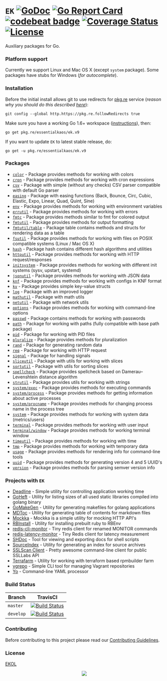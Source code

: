 # `EK` [![GoDoc](https://godoc.org/pkg.re/essentialkaos/ek.v9?status.svg)](https://godoc.org/pkg.re/essentialkaos/ek.v9) [![Go Report Card](https://goreportcard.com/badge/github.com/essentialkaos/ek)](https://goreportcard.com/report/github.com/essentialkaos/ek) [![codebeat badge](https://codebeat.co/badges/3649d737-e5b9-4465-9765-b9f4ebec60ec)](https://codebeat.co/projects/github-com-essentialkaos-ek) [![Coverage Status](https://coveralls.io/repos/github/essentialkaos/ek/badge.svg?branch=develop)](https://coveralls.io/github/essentialkaos/ek?branch=develop) [![License](https://gh.kaos.io/ekol.svg)](https://essentialkaos.com/ekol)

Auxiliary packages for Go.

### Platform support

Currently we support Linux and Mac OS X (except `system` package). Some packages have stubs for Windows (_for autocomplete_).

### Installation

Before the initial install allows git to use redirects for [pkg.re](https://github.com/essentialkaos/pkgre) service (_reason why you should do this described [here](https://github.com/essentialkaos/pkgre#git-support)_):

```
git config --global http.https://pkg.re.followRedirects true
```

Make sure you have a working Go 1.6+ workspace ([instructions](https://golang.org/doc/install)), then:

```
go get pkg.re/essentialkaos/ek.v9
```

If you want to update `EK` to latest stable release, do:

```
go get -u pkg.re/essentialkaos/ek.v9
```

### Packages

* [`color`](https://godoc.org/pkg.re/essentialkaos/ek.v9/color) - Package provides methods for working with colors
* [`cron`](https://godoc.org/pkg.re/essentialkaos/ek.v9/cron) - Package provides methods for working with cron expressions
* [`csv`](https://godoc.org/pkg.re/essentialkaos/ek.v9/csv) - Package with simple (without any checks) CSV parser compatible with default Go parser
* [`easing`](https://godoc.org/pkg.re/essentialkaos/ek.v9/easing) - Package with easing functions (Back, Bounce, Circ, Cubic, Elastic, Expo, Linear, Quad, Quint, Sine)
* [`env`](https://godoc.org/pkg.re/essentialkaos/ek.v9/env) - Package provides methods for working with environment variables
* [`errutil`](https://godoc.org/pkg.re/essentialkaos/ek.v9/errutil) - Package provides methods for working with errors
* [`fmtc`](https://godoc.org/pkg.re/essentialkaos/ek.v9/fmtc) - Package provides methods similar to fmt for colored output
* [`fmtutil`](https://godoc.org/pkg.re/essentialkaos/ek.v9/fmtutil) - Package provides methods for output formatting
* [`fmtutil/table`](https://godoc.org/pkg.re/essentialkaos/ek.v9/fmtutil/table) - Package table contains methods and structs for rendering data as a table
* [`fsutil`](https://godoc.org/pkg.re/essentialkaos/ek.v9/fsutil) - Package provides methods for working with files on POSIX compatible systems (Linux / Mac OS X)
* [`hash`](https://godoc.org/pkg.re/essentialkaos/ek.v9/hash) - Package hash contains different hash algorithms and utilities
* [`httputil`](https://godoc.org/pkg.re/essentialkaos/ek.v9/httputil) - Package provides methods for working with HTTP request/responses
* [`initsystem`](https://godoc.org/pkg.re/essentialkaos/ek.v9/initsystem) - Package provides methods for working with different init systems (sysv, upstart, systemd)
* [`jsonutil`](https://godoc.org/pkg.re/essentialkaos/ek.v9/jsonutil) - Package provides methods for working with JSON data
* [`knf`](https://godoc.org/pkg.re/essentialkaos/ek.v9/knf) - Package provides methods for working with configs in KNF format
* [`kv`](https://godoc.org/pkg.re/essentialkaos/ek.v9/kv) - Package provides simple key-value structs
* [`log`](https://godoc.org/pkg.re/essentialkaos/ek.v9/log) - Package with an improved logger
* [`mathutil`](https://godoc.org/pkg.re/essentialkaos/ek.v9/mathutil) - Package with math utils
* [`netutil`](https://godoc.org/pkg.re/essentialkaos/ek.v9/netutil) - Package with network utils
* [`options`](https://godoc.org/pkg.re/essentialkaos/ek.v9/options) - Package provides methods for working with command-line options
* [`passwd`](https://godoc.org/pkg.re/essentialkaos/ek.v9/passwd) - Package contains methods for working with passwords
* [`path`](https://godoc.org/pkg.re/essentialkaos/ek.v9/path) - Package for working with paths (fully compatible with base path package)
* [`pid`](https://godoc.org/pkg.re/essentialkaos/ek.v9/pid) - Package for working with PID files
* [`pluralize`](https://godoc.org/pkg.re/essentialkaos/ek.v9/pluralize) - Package provides methods for pluralization
* [`rand`](https://godoc.org/pkg.re/essentialkaos/ek.v9/rand) - Package for generating random data
* [`req`](https://godoc.org/pkg.re/essentialkaos/ek.v9/req) - Package for working with HTTP request
* [`signal`](https://godoc.org/pkg.re/essentialkaos/ek.v9/signal) - Package for handling signals
* [`sliceutil`](https://godoc.org/pkg.re/essentialkaos/ek.v9/sliceutil) - Package with utils for working with slices
* [`sortutil`](https://godoc.org/pkg.re/essentialkaos/ek.v9/sortutil) - Package with utils for sorting slices
* [`spellcheck`](https://godoc.org/pkg.re/essentialkaos/ek.v9/spellcheck) - Package provides spellcheck based on Damerau–Levenshtein distance algorithm
* [`strutil`](https://godoc.org/pkg.re/essentialkaos/ek.v9/strutil) - Package provides utils for working with strings
* [`system/exec`](https://godoc.org/pkg.re/essentialkaos/ek.v9/system/process) - Package provides methods for executing commands
* [`system/process`](https://godoc.org/pkg.re/essentialkaos/ek.v9/system/process) - Package provides methods for getting information about active processes
* [`system/procname`](https://godoc.org/pkg.re/essentialkaos/ek.v9/system/process) - Package provides methods for changing process name in the process tree
* [`system`](https://godoc.org/pkg.re/essentialkaos/ek.v9/system) - Package provides methods for working with system data (metrics/users)
* [`terminal`](https://godoc.org/pkg.re/essentialkaos/ek.v9/terminal) - Package provides methods for working with user input
* [`terminal/window`](https://godoc.org/pkg.re/essentialkaos/ek.v9/terminal/window) - Package provides methods for working terminal window
* [`timeutil`](https://godoc.org/pkg.re/essentialkaos/ek.v9/timeutil) - Package provides methods for working with time
* [`tmp`](https://godoc.org/pkg.re/essentialkaos/ek.v9/tmp) - Package provides methods for working with temporary data
* [`usage`](https://godoc.org/pkg.re/essentialkaos/ek.v9/usage) - Package provides methods for rendering info for command-line tools
* [`uuid`](https://godoc.org/pkg.re/essentialkaos/ek.v9/uuid) - Package provides methods for generating version 4 and 5 UUID's
* [`version`](https://godoc.org/pkg.re/essentialkaos/ek.v9/version) - Package provides methods for parsing semver version info

### Projects with `EK`

* [Deadline](https://github.com/essentialkaos/deadline) - Simple utility for controlling application working time
* [GoHeft](https://github.com/essentialkaos/goheft) - Utility for listing sizes of all used static libraries compiled into golang binary
* [GoMakeGen](https://github.com/essentialkaos/gomakegen) - Utility for generating makefiles for golang applications
* [MDToc](https://github.com/essentialkaos/mdtoc) - Utility for generating table of contents for markdown files
* [Mockka](https://github.com/essentialkaos/mockka) - Mockka is a simple utility for mocking HTTP API's
* [RBInstall](https://github.com/essentialkaos/rbinstall) - Utility for installing prebuilt ruby to RBEnv
* [redis-cli-monitor](https://github.com/essentialkaos/redis-cli-monitor) - Tiny redis client for renamed MONITOR commands
* [redis-latency-monitor](https://github.com/essentialkaos/redis-latency-monitor) - Tiny Redis client for latency measurement
* [SHDoc](https://github.com/essentialkaos/shdoc) - Tool for viewing and exporting docs for shell scripts
* [SourceIndex](https://github.com/essentialkaos/source-index) - Utility for generating an index for source archives
* [SSLScan Client](https://github.com/essentialkaos/sslcli) - Pretty awesome command-line client for public SSLLabs API
* [Terrafarm](https://github.com/essentialkaos/terrafarm) - Utility for working with terraform based rpmbuilder farm
* [vgrepo](https://github.com/gongled/vgrepo) - Simple CLI tool for managing Vagrant repositories
* [Yo](https://github.com/essentialkaos/yo) - Command-line YAML processor

### Build Status

| Branch | TravisCI |
|--------|----------|
| `master` | [![Build Status](https://travis-ci.org/essentialkaos/ek.svg?branch=master)](https://travis-ci.org/essentialkaos/ek) |
| `develop` | [![Build Status](https://travis-ci.org/essentialkaos/ek.svg?branch=develop)](https://travis-ci.org/essentialkaos/ek) |

### Contributing

Before contributing to this project please read our [Contributing Guidelines](https://github.com/essentialkaos/contributing-guidelines#contributing-guidelines).

### License

[EKOL](https://essentialkaos.com/ekol)

<p align="center"><a href="https://essentialkaos.com"><img src="https://gh.kaos.io/ekgh.svg"/></a></p>
